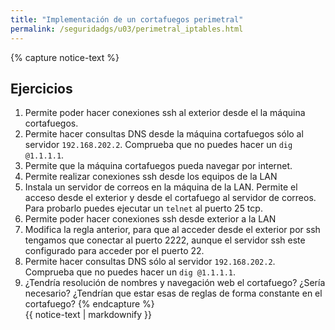 ```yaml
---
title: "Implementación de un cortafuegos perimetral"
permalink: /seguridadgs/u03/perimetral_iptables.html
---
```


{% capture notice-text %}
## Ejercicios

1. Permite poder hacer conexiones ssh al exterior desde el la máquina cortafuegos.
2. Permite hacer consultas DNS desde la máquina cortafuegos sólo al servidor `192.168.202.2`. Comprueba que no puedes hacer un `dig @1.1.1.1`.
3. Permite que la máquina cortafuegos pueda navegar por internet.
4. Permite realizar conexiones ssh desde los equipos de la LAN
5. Instala un servidor de correos en la máquina de la LAN. Permite el acceso desde el exterior y desde el cortafuego al servidor de correos. Para probarlo puedes ejecutar un `telnet` al puerto 25 tcp.
6. Permite poder hacer conexiones ssh desde exterior a la LAN
7. Modifica la regla anterior, para que al acceder desde el exterior por ssh tengamos que conectar al puerto 2222, aunque el servidor ssh este configurado para acceder por el puerto 22.
8. Permite hacer consultas DNS sólo al servidor `192.168.202.2`. Comprueba que no puedes hacer un `dig @1.1.1.1`.
9. ¿Tendría resolución de nombres y navegación web el cortafuego? ¿Sería necesario? ¿Tendrían que estar esas de reglas de forma constante en el cortafuego?
{% endcapture %}<div class="notice--info">{{ notice-text | markdownify }}</div>
